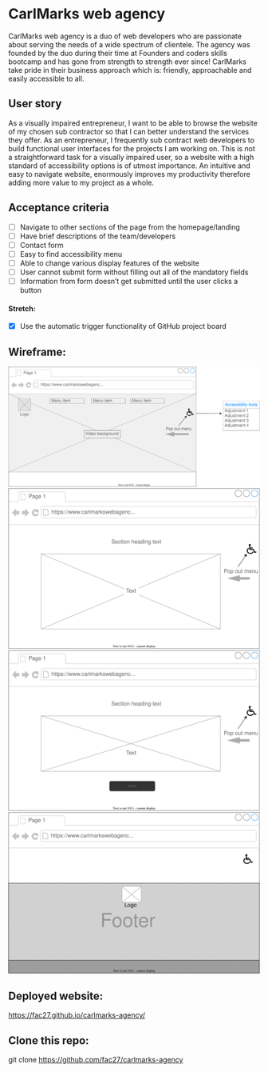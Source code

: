 # CarlMarks web agency

CarlMarks web agency is a duo of web developers who are passionate about serving the needs of a wide spectrum of clientele. The agency was founded by the duo during their time at Founders and coders skills bootcamp and has gone from strength to strength ever since!
CarlMarks take pride in their business approach which is: friendly, approachable and easily accessible to all.

## User story

As a visually impaired entrepreneur, I want to be able to browse the website of my chosen sub contractor so that I can better understand the services they offer.
As an entrepreneur, I frequently sub contract web developers to build functional user interfaces for the projects I am working on. This is not a straightforward task for a visually impaired user, so a website with a high standard of accessibility options is of utmost importance.
An intuitive and easy to navigate website, enormously improves my productivity therefore adding more value to my project as a whole.

## Acceptance criteria

- [ ] Navigate to other sections of the page from the homepage/landing
- [ ] Have brief descriptions of the team/developers
- [ ] Contact form
- [ ] Easy to find accessibility menu
- [ ] Able to change various display features of the website
- [ ] User cannot submit form without filling out all of the mandatory fields
- [ ] Information from form doesn’t get submitted until the user clicks a button
#### Stretch:
- [x] Use the automatic trigger functionality of GitHub project board


## Wireframe:

![](assets/landing-img.svg)
![](assets/section-2-img.svg)
![](assets/section-3-img.svg)
![](assets/footer-img.svg)

## Deployed website:

https://fac27.github.io/carlmarks-agency/

## Clone this repo:

git clone https://github.com/fac27/carlmarks-agency
